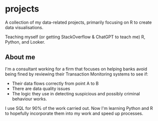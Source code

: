 # projects
A collection of my data-related projects, primarily focusing on R to create data visualisations.

Teaching myself (or getting StackOverflow & ChatGPT to teach me) R, Python, and Looker.

## About me
I'm a consultant working for a firm that focuses on helping banks avoid being fined by reviewing their Transaction Monitoring systems to see if:
* Their data flows correctly from point A to B
* There are data quality issues
* The logic they use in detecting suspicious and possibly criminal behaviour works.

I use SQL for 90% of the work carried out. Now I'm learning Python and R to hopefully incorporate them into my work and speed up processes.

